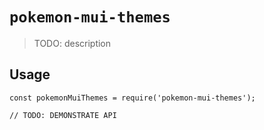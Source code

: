 # `pokemon-mui-themes`

> TODO: description

## Usage

```
const pokemonMuiThemes = require('pokemon-mui-themes');

// TODO: DEMONSTRATE API
```
